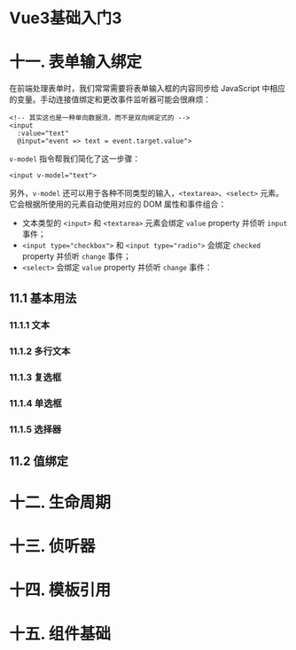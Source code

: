 # Vue3基础入门3

# 十一. 表单输入绑定

在前端处理表单时，我们常常需要将表单输入框的内容同步给 JavaScript 中相应的变量。手动连接值绑定和更改事件监听器可能会很麻烦：

```vue
<!-- 其实这也是一种单向数据流，而不是双向绑定式的 -->
<input
  :value="text"
  @input="event => text = event.target.value">
```

`v-model` 指令帮我们简化了这一步骤：

```vue
<input v-model="text">
```

另外，`v-model` 还可以用于各种不同类型的输入，`<textarea>`、`<select>` 元素。它会根据所使用的元素自动使用对应的 DOM 属性和事件组合：

- 文本类型的 `<input>` 和 `<textarea>` 元素会绑定 `value` property 并侦听 `input` 事件；
- `<input type="checkbox">` 和 `<input type="radio">` 会绑定 `checked` property 并侦听 `change` 事件；
- `<select>` 会绑定 `value` property 并侦听 `change` 事件：

## 11.1 基本用法

### 11.1.1 文本











### 11.1.2 多行文本









### 11.1.3 复选框









### 11.1.4 单选框











### 11.1.5 选择器







## 11.2 值绑定





















# 十二. 生命周期









# 十三. 侦听器



















# 十四. 模板引用















# 十五. 组件基础













